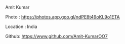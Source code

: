 Amit Kumar

Photo : https://photos.app.goo.gl/ndPE8t49oKL9o1ETA

Location : India

Github: https://www.github.com/Amit-KumarOO7
